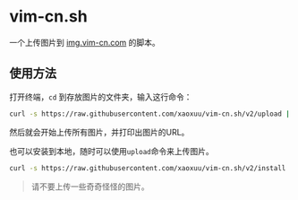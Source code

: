 # vim-cn.sh
一个上传图片到 [img.vim-cn.com](img.vim-cn.com) 的脚本。

## 使用方法

打开终端，`cd` 到存放图片的文件夹，输入这行命令：

```bash
curl -s https://raw.githubusercontent.com/xaoxuu/vim-cn.sh/v2/upload | sh
```

然后就会开始上传所有图片，并打印出图片的URL。


也可以安装到本地，随时可以使用`upload`命令来上传图片。

```bash
curl -s https://raw.githubusercontent.com/xaoxuu/vim-cn.sh/v2/install | sh
```

> 请不要上传一些奇奇怪怪的图片。
